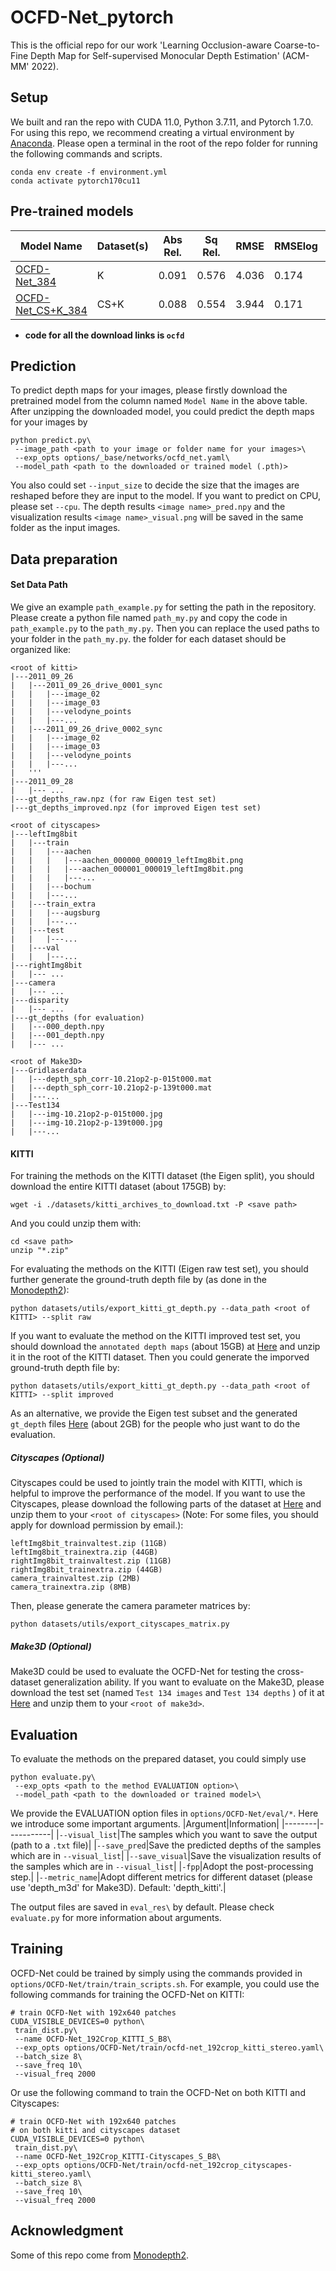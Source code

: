 # OCFD-Net_pytorch
This is the official repo for our work 'Learning Occlusion-aware Coarse-to-Fine Depth Map for Self-supervised Monocular Depth Estimation' (ACM-MM' 2022).

## Setup
We built and ran the repo with CUDA 11.0, Python 3.7.11, and Pytorch 1.7.0. For using this repo, we recommend creating a virtual environment by [Anaconda](https://www.anaconda.com/products/individual). Please open a terminal in the root of the repo folder for running the following commands and scripts.
```
conda env create -f environment.yml
conda activate pytorch170cu11
```

## Pre-trained models
|Model Name|Dataset(s)|Abs Rel.|Sq Rel.|RMSE|RMSElog|A1|
|----------|----------|--------|-------|----|-------|--|
|[OCFD-Net_384](https://pan.baidu.com/s/1yaLFyzKeWiPNlJotvP9mRg)|K|0.091|0.576|4.036|0.174|0.901|
|[OCFD-Net_CS+K_384](https://pan.baidu.com/s/1-rzjbp_mk1qQ7nnEHLfsgg)|CS+K|0.088|0.554|3.944|0.171|0.909|

* **code for all the download links is `ocfd`**
## Prediction
To predict depth maps for your images, please firstly download the pretrained model from the column named `Model Name` in the above table. After unzipping the downloaded model, you could predict the depth maps for your images by
```
python predict.py\
 --image_path <path to your image or folder name for your images>\
 --exp_opts options/_base/networks/ocfd_net.yaml\
 --model_path <path to the downloaded or trained model (.pth)>
```
You also could set `--input_size` to decide the size that the images are reshaped before they are input to the model. If you want to predict on CPU, please set `--cpu`. The depth results `<image name>_pred.npy` and the visualization results `<image name>_visual.png` will be saved in the same folder as the input images.  

## Data preparation
#### Set Data Path
We give an example `path_example.py` for setting the path in the repository.
Please create a python file named `path_my.py` and copy the code in `path_example.py` to the `path_my.py`. Then you can replace the used paths to your folder in the `path_my.py`.
the folder for each dataset should be organized like:
```
<root of kitti>
|---2011_09_26
|   |---2011_09_26_drive_0001_sync
|   |   |---image_02
|   |   |---image_03
|   |   |---velodyne_points
|   |   |---...
|   |---2011_09_26_drive_0002_sync
|   |   |---image_02
|   |   |---image_03
|   |   |---velodyne_points
|   |   |---...
|   '''
|---2011_09_28
|   |--- ...
|---gt_depths_raw.npz (for raw Eigen test set)
|---gt_depths_improved.npz (for improved Eigen test set)
```
```
<root of cityscapes>
|---leftImg8bit
|   |---train
|   |   |---aachen
|   |   |   |---aachen_000000_000019_leftImg8bit.png
|   |   |   |---aachen_000001_000019_leftImg8bit.png
|   |   |   |---...
|   |   |---bochum
|   |   |---...
|   |---train_extra
|   |   |---augsburg
|   |   |---...
|   |---test
|   |   |---...
|   |---val
|   |   |---...
|---rightImg8bit
|   |--- ...
|---camera
|   |--- ...
|---disparity
|   |--- ...
|---gt_depths (for evaluation)
|   |---000_depth.npy
|   |---001_depth.npy
|   |--- ...
```
```
<root of Make3D>
|---Gridlaserdata
|   |---depth_sph_corr-10.21op2-p-015t000.mat
|   |---depth_sph_corr-10.21op2-p-139t000.mat
|   |---...
|---Test134
|   |---img-10.21op2-p-015t000.jpg
|   |---img-10.21op2-p-139t000.jpg
|   |---...
```
#### KITTI
For training the methods on the KITTI dataset (the Eigen split), you should download the entire KITTI dataset (about 175GB) by:
```
wget -i ./datasets/kitti_archives_to_download.txt -P <save path>
```
And you could unzip them with:
```
cd <save path>
unzip "*.zip"
```

For evaluating the methods on the KITTI (Eigen raw test set), you should further generate the ground-truth depth file by (as done in the [Monodepth2](https://github.com/nianticlabs/monodepth2)):

```
python datasets/utils/export_kitti_gt_depth.py --data_path <root of KITTI> --split raw
```
If you want to evaluate the method on the KITTI improved test set, you should download the `annotated depth maps` (about 15GB) at [Here](http://www.cvlibs.net/datasets/kitti/eval_depth.php?benchmark=depth_prediction) and unzip it in the root of the KITTI dataset. Then you could generate the imporved ground-truth depth file by:
```
python datasets/utils/export_kitti_gt_depth.py --data_path <root of KITTI> --split improved
```
As an alternative, we provide the Eigen test subset and the generated `gt_depth` files [Here](https://pan.baidu.com/s/1NejtxajjJt6pQ-VIRJDcUg) (about 2GB) for the people who just want to do the evaluation.
##### Cityscapes (Optional)
Cityscapes could be used to jointly train the model with KITTI, which is helpful to improve the performance of the model. If you want to use the Cityscapes, please download the following parts of the dataset at [Here](https://www.cityscapes-dataset.com/downloads/) and unzip them to your `<root of cityscapes>` (Note: For some files, you should apply for download permission by email.):
```
leftImg8bit_trainvaltest.zip (11GB)
leftImg8bit_trainextra.zip (44GB)
rightImg8bit_trainvaltest.zip (11GB)
rightImg8bit_trainextra.zip (44GB)
camera_trainvaltest.zip (2MB)
camera_trainextra.zip (8MB)
```
Then, please generate the camera parameter matrices by:
```
python datasets/utils/export_cityscapes_matrix.py
```
##### Make3D (Optional)
Make3D could be used to evaluate the OCFD-Net for testing the cross-dataset generalization ability. If you want to evaluate on the Make3D, please download the test set (named `Test 134 images` and `Test 134 depths` ) of it at [Here](http://make3d.cs.cornell.edu/data.html) and unzip them to your `<root of make3d>`.
## Evaluation
To evaluate the methods on the prepared dataset, you could simply use 
```
python evaluate.py\
 --exp_opts <path to the method EVALUATION option>\
 --model_path <path to the downloaded or trained model>\
```
We provide the EVALUATION option files in `options/OCFD-Net/eval/*`. Here we introduce some important arguments.
|Argument|Information|
|--------|-----------|
|`--visual_list`|The samples which you want to save the output (path to a `.txt` file)|
|`--save_pred`|Save the predicted depths of the samples which are in `--visual_list`|
|`--save_visual`|Save the visualization results of the samples which are in `--visual_list`|
|`-fpp`|Adopt the post-processing step.|
|`--metric_name`|Adopt different metrics for different dataset (please use 'depth_m3d' for Make3D). Default: 'depth_kitti'.|

The output files are saved in `eval_res\` by default. Please check `evaluate.py` for more information about arguments.

## Training
OCFD-Net could be trained by simply using the commands provided in `options/OCFD-Net/train/train_scripts.sh`.
For example, you could use the following commands for training the OCFD-Net on KITTI:
```
# train OCFD-Net with 192x640 patches
CUDA_VISIBLE_DEVICES=0 python\
 train_dist.py\
 --name OCFD-Net_192Crop_KITTI_S_B8\
 --exp_opts options/OCFD-Net/train/ocfd-net_192crop_kitti_stereo.yaml\
 --batch_size 8\
 --save_freq 10\
 --visual_freq 2000

```
Or use the following command to train the OCFD-Net on both KITTI and Cityscapes:
```
# train OCFD-Net with 192x640 patches
# on both kitti and cityscapes dataset
CUDA_VISIBLE_DEVICES=0 python\
 train_dist.py\
 --name OCFD-Net_192Crop_KITTI-Cityscapes_S_B8\
 --exp_opts options/OCFD-Net/train/ocfd-net_192crop_cityscapes-kitti_stereo.yaml\
 --batch_size 8\
 --save_freq 10\
 --visual_freq 2000
 ```

## Acknowledgment
Some of this repo come from [Monodepth2](https://github.com/nianticlabs/monodepth2).